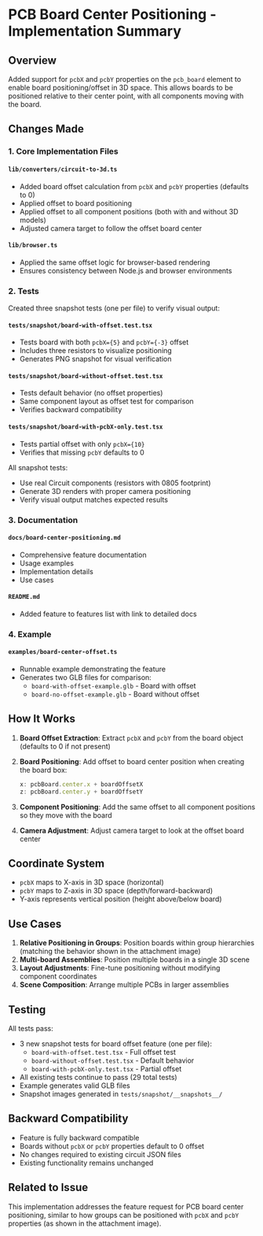 # PCB Board Center Positioning - Implementation Summary

## Overview
Added support for `pcbX` and `pcbY` properties on the `pcb_board` element to enable board positioning/offset in 3D space. This allows boards to be positioned relative to their center point, with all components moving with the board.

## Changes Made

### 1. Core Implementation Files

#### `lib/converters/circuit-to-3d.ts`
- Added board offset calculation from `pcbX` and `pcbY` properties (defaults to 0)
- Applied offset to board positioning
- Applied offset to all component positions (both with and without 3D models)
- Adjusted camera target to follow the offset board center

#### `lib/browser.ts`
- Applied the same offset logic for browser-based rendering
- Ensures consistency between Node.js and browser environments

### 2. Tests

Created three snapshot tests (one per file) to verify visual output:

#### `tests/snapshot/board-with-offset.test.tsx`
- Tests board with both `pcbX={5}` and `pcbY={-3}` offset
- Includes three resistors to visualize positioning
- Generates PNG snapshot for visual verification

#### `tests/snapshot/board-without-offset.test.tsx`
- Tests default behavior (no offset properties)
- Same component layout as offset test for comparison
- Verifies backward compatibility

#### `tests/snapshot/board-with-pcbX-only.test.tsx`
- Tests partial offset with only `pcbX={10}`
- Verifies that missing `pcbY` defaults to 0

All snapshot tests:
- Use real Circuit components (resistors with 0805 footprint)
- Generate 3D renders with proper camera positioning
- Verify visual output matches expected results

### 3. Documentation

#### `docs/board-center-positioning.md`
- Comprehensive feature documentation
- Usage examples
- Implementation details
- Use cases

#### `README.md`
- Added feature to features list with link to detailed docs

### 4. Example

#### `examples/board-center-offset.ts`
- Runnable example demonstrating the feature
- Generates two GLB files for comparison:
  - `board-with-offset-example.glb` - Board with offset
  - `board-no-offset-example.glb` - Board without offset

## How It Works

1. **Board Offset Extraction**: Extract `pcbX` and `pcbY` from the board object (defaults to 0 if not present)

2. **Board Positioning**: Add offset to board center position when creating the board box:
   ```typescript
   x: pcbBoard.center.x + boardOffsetX
   z: pcbBoard.center.y + boardOffsetY
   ```

3. **Component Positioning**: Add the same offset to all component positions so they move with the board

4. **Camera Adjustment**: Adjust camera target to look at the offset board center

## Coordinate System

- `pcbX` maps to X-axis in 3D space (horizontal)
- `pcbY` maps to Z-axis in 3D space (depth/forward-backward)
- Y-axis represents vertical position (height above/below board)

## Use Cases

1. **Relative Positioning in Groups**: Position boards within group hierarchies (matching the behavior shown in the attachment image)
2. **Multi-board Assemblies**: Position multiple boards in a single 3D scene
3. **Layout Adjustments**: Fine-tune positioning without modifying component coordinates
4. **Scene Composition**: Arrange multiple PCBs in larger assemblies

## Testing

All tests pass:
- 3 new snapshot tests for board offset feature (one per file):
  - `board-with-offset.test.tsx` - Full offset test
  - `board-without-offset.test.tsx` - Default behavior
  - `board-with-pcbX-only.test.tsx` - Partial offset
- All existing tests continue to pass (29 total tests)
- Example generates valid GLB files
- Snapshot images generated in `tests/snapshot/__snapshots__/`

## Backward Compatibility

- Feature is fully backward compatible
- Boards without `pcbX` or `pcbY` properties default to 0 offset
- No changes required to existing circuit JSON files
- Existing functionality remains unchanged

## Related to Issue

This implementation addresses the feature request for PCB board center positioning, similar to how groups can be positioned with `pcbX` and `pcbY` properties (as shown in the attachment image).
